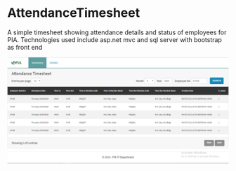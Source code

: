 # AttendanceTimesheet
A simple timesheet showing attendance details and status of employees for PIA. Technologies used include asp.net mvc and sql server with bootstrap as front end

![Home](https://github.com/AbdullahSohail-SE/AttendanceTimesheet/blob/master/AttendanceTimesheet/AttendanceTimesheetPics/Capture.PNG)
